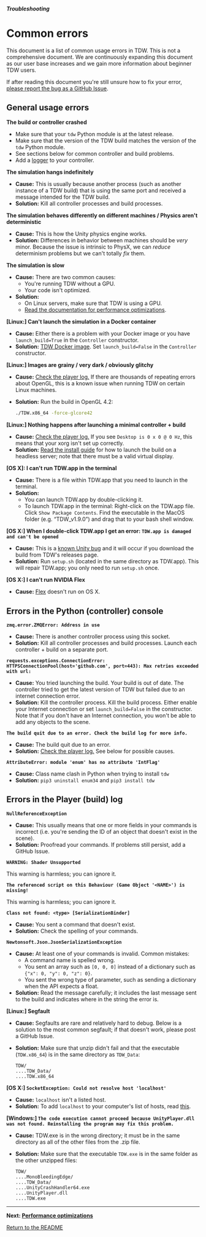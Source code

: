 ##### Troubleshooting

# Common errors

This document is a list of common usage errors in TDW. This is not a comprehensive document. We are continuously expanding this document as our user base increases and we gain more information about beginner TDW users.

If after reading this document you're still unsure how to fix your error, [please report the bug as a GitHub Issue](issues.md).

## General usage errors

**The build or controller crashed**

- Make sure that your `tdw` Python module is at the latest release.
- Make sure that the version of the TDW build matches the version of the `tdw` Python module.
- See sections below for common controller and build problems.
- Add a [logger](log.md) to your controller.

**The simulation hangs indefinitely**

- **Cause:** This is usually because another process (such as another instance of a  TDW build) that is using the same port and received a message intended  for the TDW build.
- **Solution:** Kill all controller processes and build processes.

**The simulation behaves differently on different machines / Physics aren't deterministic**

- **Cause:** This is how the Unity physics engine works.
- **Solution:** Differences in behavior between machines should be *very* minor. Because the issue is intrinsic to PhysX, we can *reduce* determinism problems but we can't totally *fix* them.

**The simulation is slow**

- **Cause:** There are two common causes:
  - You're running TDW without a GPU.
  - Your code isn't optimized.
- **Solution:**
  - On Linux servers, make sure that TDW is using a GPU.
  - [Read the documentation for performance optimizations](performance_optimizations.md).

**[Linux:] Can't launch the simulation in a Docker container**

- **Cause:** Either there is a problem with your Docker image or you have `launch_build=True` in the `Controller` constructor.
- **Solution:** [TDW Docker image](../setup/install.md). Set `launch_build=False` in the `Controller` constructor.

**[Linux:] Images are grainy / very dark / obviously glitchy**

- **Cause:** [Check the player log.](https://docs.unity3d.com/Manual/LogFiles.html) If there are thousands of repeating errors about OpenGL, this is a known issue when running TDW on certain Linux machines.

- **Solution:** Run the build in OpenGL 4.2:

  ```bash
  ./TDW.x86_64 -force-glcore42
  ```
  

**[Linux:] Nothing happens after launching a minimal controller + build**

- **Cause:** [Check the player log.](https://docs.unity3d.com/Manual/LogFiles.html) If you see `Desktop is 0 x 0 @ 0 Hz`, this means that your xorg isn't set up correctly.
- **Solution:**  [Read the install guide](../setup/install.md) for how to launch the build on a headless server; note that there must be a valid virtual display.

**[OS X]: I can't run TDW.app in the terminal**

- **Cause:** There is a file within TDW.app that you need to launch in the terminal. 
- **Solution:**
  - You can launch TDW.app by double-clicking it.
  - To launch TDW.app in the terminal: Right-click on the TDW.app file. Click `Show Package Contents`. Find the executable in the MacOS folder (e.g.  “TDW_v1.9.0”) and drag that to your bash shell window.

**[OS X:] When I double-click TDW.app I get an error: `TDW.app is damaged and can't be opened`**

- **Cause:** This is a [known Unity bug](https://issuetracker.unity3d.com/issues/macos-builds-now-contain-a-quarantine-attribute) and it will occur if you download the build from TDW's releases page. 
- **Solution:** Run `setup.sh` (located in the same directory as TDW.app). This will repair TDW.app; you only need to run `setup.sh` once.

**[OS X:] I can't run NVIDIA Flex**

- **Cause:** [Flex](../flex/flex.md) doesn't run on OS X.


## Errors in the Python (controller) console

**`zmq.error.ZMQError: Address in use`**

- **Cause:** There is another controller process using this socket.
- **Solution:** Kill all controller processes and build processes. Launch each controller + build on a separate port.

**`requests.exceptions.ConnectionError: HTTPSConnectionPool(host='github.com', port=443): Max retries exceeded with url:`**

- **Cause:** You tried launching the build. Your build is out of date. The controller tried to get the latest version of TDW but failed due to an internet connection error.
- **Solution:** Kill the controller process. Kill the build process. Either enable your Internet connection or set `launch_build=False` in the constructor. Note that if you don't have an Internet connection, you won't be able to add any objects to the scene.

**`The build quit due to an error. Check the build log for more info.`**

- **Cause:** The build quit due to an error.
- **Solution:** [Check the player log.](https://docs.unity3d.com/Manual/LogFiles.html) See below for possible causes.

**`AttributeError: module 'enum' has no attribute 'IntFlag'`**

- **Cause:** Class name clash in Python when trying to install `tdw`
- **Solution:** `pip3 uninstall enum34` and `pip3 install tdw`

## Errors in the Player (build) log

**`NullReferenceException`**

- **Cause:** This usually means that one or more fields in your commands is  incorrect (i.e. you're sending the ID of an object that doesn't exist in the scene).
- **Solution:** Proofread your commands. If problems still persist, add a GitHub Issue.

**`WARNING: Shader Unsupported`**

This warning is harmless; you can ignore it.

**`The referenced script on this Behaviour (Game Object '<NAME>') is missing!`**

This warning is harmless; you can ignore it.

**`Class not found: <type> [SerializationBinder]`**

- **Cause:** You sent a command that doesn't exist.
- **Solution:** Check the spelling of your commands.

**`Newtonsoft.Json.JsonSerializationException`**

- **Cause:** At least one of your commands is invalid. Common mistakes:
  - A command name is spelled wrong.
  - You sent an array such as `[0, 0, 0]` instead of a dictionary such as `{"x": 0, "y": 0, "z": 0}`.
  - You sent the wrong type of parameter, such as sending a dictionary when the API expects a float.
- **Solution:** Read the message carefully; it includes the last message sent to the build and indicates where in the string the error is.

**[Linux:] Segfault**

- **Cause:** Segfaults are rare and relatively hard to debug. Below is a solution to the most common segfault; if that doesn't work, please post a GitHub Issue.

- **Solution:** Make sure that unzip didn't fail and that the executable (`TDW.x86_64`) is in the same directory as `TDW_Data`:

  ```
  TDW/
  ....TDW_Data/
  ....TDW.x86_64
  ```

**[OS X:] `SocketException: Could not resolve host 'localhost'`**

- **Cause:** `localhost` isn't a listed host.
- **Solution:** To add `localhost` to your computer's list of hosts, read [this](https://apple.stackexchange.com/a/307029).

**[Windows:] `The code execution cannot proceed because UnityPlayer.dll was not found. Reinstalling the program may fix this problem.`**

- **Cause:**  TDW.exe is in the wrong directory; it must be in the same directory as all of the other files from the .zip file.

- **Solution:** Make sure that the executable `TDW.exe` is in the same folder as the other unzipped files:

  ```
  TDW/
  ....MonoBleedingEdge/
  ....TDW_Data/
  ....UnityCrashHandler64.exe
  ....UnityPlayer.dll
  ....TDW.exe
  ```

***

**Next: [Performance optimizations](performance_optimizations.md)**

[Return to the README](../../../README.md)